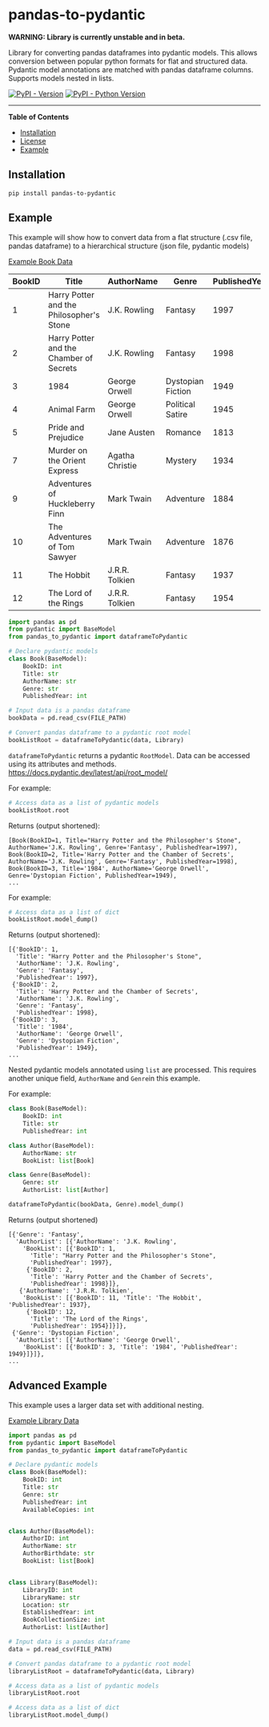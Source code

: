 # pandas-to-pydantic

**WARNING: Library is currently unstable and in beta.**

Library for converting pandas dataframes into pydantic models. This allows conversion between popular python formats for flat and structured data. Pydantic model annotations are matched with pandas dataframe columns. Supports models nested in lists. 

[![PyPI - Version](https://img.shields.io/pypi/v/hatch-demo.svg)](https://pypi.org/project/pandas-to-pydantic)
[![PyPI - Python Version](https://img.shields.io/pypi/pyversions/hatch-demo.svg)](https://pypi.org/project/pandas-to-pydantic)

-----

**Table of Contents**

- [Installation](#installation)
- [License](/LICENSE)
- [Example](#example)

## Installation

```console
pip install pandas-to-pydantic
```

## Example

This example will show how to convert data from a flat structure (.csv file, pandas dataframe) to a hierarchical structure (json file, pydantic models)

[Example Book Data](https://github.com/magicalpuffin/pandas-to-pydantic/blob/main/tests/testData/bookData.csv)

|BookID|Title|AuthorName|Genre|PublishedYear|
|---|---|---|---|---|
|1|Harry Potter and the Philosopher's Stone|J.K. Rowling|Fantasy|1997|
|2|Harry Potter and the Chamber of Secrets|J.K. Rowling|Fantasy|1998|
|3|1984|George Orwell|Dystopian Fiction|1949|
|4|Animal Farm|George Orwell|Political Satire|1945|
|5|Pride and Prejudice|Jane Austen|Romance|1813|
|7|Murder on the Orient Express|Agatha Christie|Mystery|1934|
|9|Adventures of Huckleberry Finn|Mark Twain|Adventure|1884|
|10|The Adventures of Tom Sawyer|Mark Twain|Adventure|1876|
|11|The Hobbit|J.R.R. Tolkien|Fantasy|1937|
|12|The Lord of the Rings|J.R.R. Tolkien|Fantasy|1954|


```python
import pandas as pd
from pydantic import BaseModel
from pandas_to_pydantic import dataframeToPydantic

# Declare pydantic models
class Book(BaseModel):
    BookID: int
    Title: str
    AuthorName: str
    Genre: str
    PublishedYear: int

# Input data is a pandas dataframe
bookData = pd.read_csv(FILE_PATH)

# Convert pandas dataframe to a pydantic root model
bookListRoot = dataframeToPydantic(data, Library)
```

`dataframeToPydantic` returns a pydantic `RootModel`. Data can be accessed using its attributes and methods. https://docs.pydantic.dev/latest/api/root_model/

For example:
```python
# Access data as a list of pydantic models
bookListRoot.root
```
Returns (output shortened):
```
[Book(BookID=1, Title="Harry Potter and the Philosopher's Stone", AuthorName='J.K. Rowling', Genre='Fantasy', PublishedYear=1997), 
Book(BookID=2, Title='Harry Potter and the Chamber of Secrets', AuthorName='J.K. Rowling', Genre='Fantasy', PublishedYear=1998), 
Book(BookID=3, Title='1984', AuthorName='George Orwell', Genre='Dystopian Fiction', PublishedYear=1949), 
...
```

For example:
```python
# Access data as a list of dict
bookListRoot.model_dump()
```
Returns (output shortened):
```
[{'BookID': 1,
  'Title': "Harry Potter and the Philosopher's Stone",
  'AuthorName': 'J.K. Rowling',
  'Genre': 'Fantasy',
  'PublishedYear': 1997},
 {'BookID': 2,
  'Title': 'Harry Potter and the Chamber of Secrets',
  'AuthorName': 'J.K. Rowling',
  'Genre': 'Fantasy',
  'PublishedYear': 1998},
 {'BookID': 3,
  'Title': '1984',
  'AuthorName': 'George Orwell',
  'Genre': 'Dystopian Fiction',
  'PublishedYear': 1949},
...
```


Nested pydantic models annotated using `list` are processed. This requires another unique field, `AuthorName` and `Genre`in this example. 

For example:
```python
class Book(BaseModel):
    BookID: int
    Title: str
    PublishedYear: int

class Author(BaseModel):
    AuthorName: str
    BookList: list[Book]

class Genre(BaseModel):
    Genre: str
    AuthorList: list[Author]

dataframeToPydantic(bookData, Genre).model_dump()
```
Returns (output shortened)
```
[{'Genre': 'Fantasy',
  'AuthorList': [{'AuthorName': 'J.K. Rowling',
    'BookList': [{'BookID': 1,
      'Title': "Harry Potter and the Philosopher's Stone",
      'PublishedYear': 1997},
     {'BookID': 2,
      'Title': 'Harry Potter and the Chamber of Secrets',
      'PublishedYear': 1998}]},
   {'AuthorName': 'J.R.R. Tolkien',
    'BookList': [{'BookID': 11, 'Title': 'The Hobbit', 'PublishedYear': 1937},
     {'BookID': 12,
      'Title': 'The Lord of the Rings',
      'PublishedYear': 1954}]}]},
 {'Genre': 'Dystopian Fiction',
  'AuthorList': [{'AuthorName': 'George Orwell',
    'BookList': [{'BookID': 3, 'Title': '1984', 'PublishedYear': 1949}]}]},
...
```

## Advanced Example
This example uses a larger data set with additional nesting.

[Example Library Data](https://github.com/magicalpuffin/pandas-to-pydantic/blob/main/tests/testData/libraryData.csv)

```python
import pandas as pd
from pydantic import BaseModel
from pandas_to_pydantic import dataframeToPydantic

# Declare pydantic models
class Book(BaseModel):
    BookID: int
    Title: str
    Genre: str
    PublishedYear: int
    AvailableCopies: int


class Author(BaseModel):
    AuthorID: int
    AuthorName: str
    AuthorBirthdate: str
    BookList: list[Book]


class Library(BaseModel):
    LibraryID: int
    LibraryName: str
    Location: str
    EstablishedYear: int
    BookCollectionSize: int
    AuthorList: list[Author]

# Input data is a pandas dataframe
data = pd.read_csv(FILE_PATH)

# Convert pandas dataframe to a pydantic root model
libraryListRoot = dataframeToPydantic(data, Library)

# Access data as a list of pydantic models
libraryListRoot.root

# Access data as a list of dict
libraryListRoot.model_dump()
```